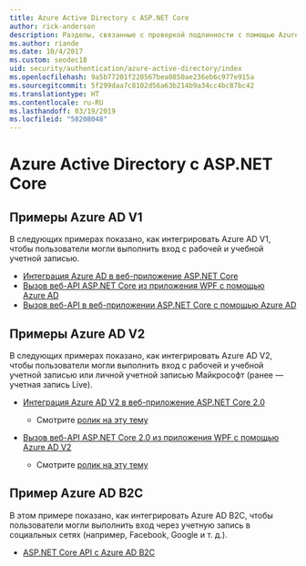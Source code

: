 ```yaml
---
title: Azure Active Directory с ASP.NET Core
author: rick-anderson
description: Разделы, связанные с проверкой подлинности с помощью Azure Active Directory в ASP.NET Core.
ms.author: riande
ms.date: 10/4/2017
ms.custom: seodec18
uid: security/authentication/azure-active-directory/index
ms.openlocfilehash: 9a5b77201f228567bea0850ae236eb6c977e915a
ms.sourcegitcommit: 5f299daa7c8102d56a63b214b9a34cc4bc87bc42
ms.translationtype: HT
ms.contentlocale: ru-RU
ms.lasthandoff: 03/19/2019
ms.locfileid: "58208048"
---
```

# <a name="azure-active-directory-with-aspnet-core"></a>Azure Active Directory с ASP.NET Core

## <a name="azure-ad-v1-samples"></a>Примеры Azure AD V1

В следующих примерах показано, как интегрировать Azure AD V1, чтобы пользователи могли выполнить вход с рабочей и учебной учетной записью.
* [Интеграция Azure AD в веб-приложение ASP.NET Core](https://azure.microsoft.com/documentation/samples/active-directory-dotnet-webapp-openidconnect-aspnetcore/)
* [Вызов веб-API ASP.NET Core из приложения WPF с помощью Azure AD](https://azure.microsoft.com/documentation/samples/active-directory-dotnet-native-aspnetcore/)
* [Вызов веб-API в веб-приложении ASP.NET Core с помощью Azure AD](https://azure.microsoft.com/documentation/samples/active-directory-dotnet-webapp-webapi-openidconnect-aspnetcore/)

## <a name="azure-ad-v2-samples"></a>Примеры Azure AD V2

В следующих примерах показано, как интегрировать Azure AD V2, чтобы пользователи могли выполнить вход с рабочей и учебной учетной записью или личной учетной записью Майкрософт (ранее — учетная запись Live).
* [Интеграция Azure AD V2 в веб-приложение ASP.NET Core 2.0](https://github.com/Azure-Samples/active-directory-aspnetcore-webapp-openidconnect-v2) 
  * Смотрите [ролик на эту тему](https://channel9.msdn.com/Events/Build/2018/THR5001) 

* [Вызов веб-API ASP.NET Core 2.0 из приложения WPF с помощью Azure AD V2](https://github.com/azure-samples/active-directory-dotnet-native-aspnetcore-v2) 
  * Смотрите [ролик на эту тему](https://channel9.msdn.com/Events/Build/2018/THR5000)

## <a name="azure-ad-b2c-sample"></a>Пример Azure AD B2C

В этом примере показано, как интегрировать Azure AD B2C, чтобы пользователи могли выполнить вход через учетную запись в социальных сетях (например, Facebook, Google и т. д.).
* [ASP.NET Core API с Azure AD B2C](https://azure.microsoft.com/resources/samples/active-directory-b2c-dotnetcore-webapi/)

